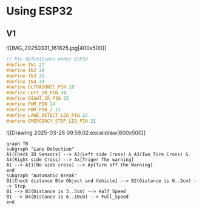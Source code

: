 # Using ESP32
## V1
![[IMG_20250331_161825.jpg|400x500]]
```c
// Pin definitions under ESP32
#define IN1 27
#define IN2 26
#define IN3 25
#define IN4 33
#define ULTRASONIC_PIN 18
#define LEFT_IR_PIN 34
#define RIGHT_IR_PIN 35
#define PWM_PIN 14
#define PWM_PIN_2 12
#define LANE_DETECT_LED_PIN 22
#define EMERGENCY_STOP_LED_PIN 21
```
![[Drawing 2025-03-26 09.59.02.excalidraw|800x500]]


```mermaid
graph TB
subgraph "Lane Detection"
A1[Check IR Sensors] --> A2(Left side Cross) & A3(Two Tire Cross) & A4(Right side Cross) --> Ax[Triger The warning]
A1 --> A11(No side cross) --> Ay[Turn off the Warning]
end 
subgraph "Automatic Break"
B1[Check distance Btw Object and Vehicle] --> B2(Distance is 0..2cm) --> Stop
B1 --> B3(Distance is 3..5cm) --> Half_Speed
B1 --> B4(Distance is 6..10cm) --> Full_Speed
end 


```